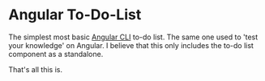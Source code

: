 # Angular To-Do-List
The simplest most basic [Angular CLI](https://github.com/angular/angular-cli) to-do list. The same one used to 'test your knowledge' on Angular. I believe that this only includes the to-do list component as a standalone. 

That's all this is.
